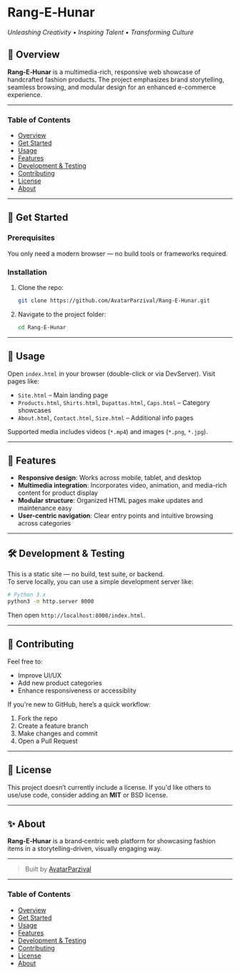# Rang‑E‑Hunar  
*Unleashing Creativity • Inspiring Talent • Transforming Culture*

## 🎨 Overview  
**Rang‑E‑Hunar** is a multimedia-rich, responsive web showcase of handcrafted fashion products. The project emphasizes brand storytelling, seamless browsing, and modular design for an enhanced e-commerce experience.

---

### Table of Contents  
- [Overview](#overview)  
- [Get Started](#get-started)  
- [Usage](#usage)  
- [Features](#features)  
- [Development & Testing](#development--testing)  
- [Contributing](#-contributing)  
- [License](#license)  
- [About](#about)

---

## 🚀 Get Started

### Prerequisites  
You only need a modern browser — no build tools or frameworks required.

### Installation  
1. Clone the repo:  
   ```bash
   git clone https://github.com/AvatarParzival/Rang-E-Hunar.git
   ```  
2. Navigate to the project folder:  
   ```bash
   cd Rang-E-Hunar
   ```

---

## 🧩 Usage  
Open `index.html` in your browser (double-click or via DevServer). Visit pages like:
- `Site.html` – Main landing page  
- `Products.html`, `Shirts.html`, `Dupattas.html`, `Caps.html` – Category showcases  
- `About.html`, `Contact.html`, `Size.html` – Additional info pages  

Supported media includes videos (`*.mp4`) and images (`*.png`, `*.jpg`).

---

## 📱 Features  
- **Responsive design**: Works across mobile, tablet, and desktop  
- **Multimedia integration**: Incorporates video, animation, and media-rich content for product display  
- **Modular structure**: Organized HTML pages make updates and maintenance easy  
- **User-centric navigation**: Clear entry points and intuitive browsing across categories

---

## 🛠️ Development & Testing  
This is a static site — no build, test suite, or backend.  
To serve locally, you can use a simple development server like:

```bash
# Python 3.x
python3 -m http.server 8000
```

Then open `http://localhost:8000/index.html`.

---

## 👥 Contributing  
Feel free to:  
- Improve UI/UX  
- Add new product categories  
- Enhance responsiveness or accessiblity  

If you're new to GitHub, here’s a quick workflow:
1. Fork the repo  
2. Create a feature branch  
3. Make changes and commit  
4. Open a Pull Request

---

## 📄 License  
This project doesn’t currently include a license. If you'd like others to use/use code, consider adding an **MIT** or BSD license.

---

## ✨ About  
**Rang‑E‑Hunar** is a brand‑centric web platform for showcasing fashion items in a storytelling-driven, visually engaging way.

---

> Built by [AvatarParzival](https://github.com/AvatarParzival)

---

### Table of Contents  
- [Overview](#overview)  
- [Get Started](#get-started)  
- [Usage](#usage)  
- [Features](#features)  
- [Development & Testing](#development--testing)  
- [Contributing](#contributing)  
- [License](#license)  
- [About](#about)
